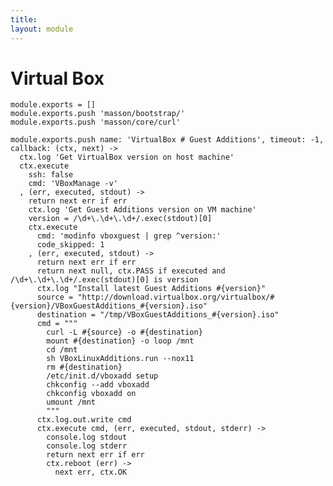 ```yaml
---
title: 
layout: module
---
```


# Virtual Box

    module.exports = []
    module.exports.push 'masson/bootstrap/'
    module.exports.push 'masson/core/curl'

    module.exports.push name: 'VirtualBox # Guest Additions', timeout: -1, callback: (ctx, next) ->
      ctx.log 'Get VirtualBox version on host machine'
      ctx.execute
        ssh: false
        cmd: 'VBoxManage -v'
      , (err, executed, stdout) ->
        return next err if err
        ctx.log 'Get Guest Additions version on VM machine'
        version = /\d+\.\d+\.\d+/.exec(stdout)[0]
        ctx.execute
          cmd: 'modinfo vboxguest | grep ^version:'
          code_skipped: 1
        , (err, executed, stdout) ->
          return next err if err
          return next null, ctx.PASS if executed and /\d+\.\d+\.\d+/.exec(stdout)[0] is version
          ctx.log "Install latest Guest Additions #{version}"
          source = "http://download.virtualbox.org/virtualbox/#{version}/VBoxGuestAdditions_#{version}.iso"
          destination = "/tmp/VBoxGuestAdditions_#{version}.iso"
          cmd = """
            curl -L #{source} -o #{destination}
            mount #{destination} -o loop /mnt
            cd /mnt
            sh VBoxLinuxAdditions.run --nox11
            rm #{destination}
            /etc/init.d/vboxadd setup
            chkconfig --add vboxadd
            chkconfig vboxadd on
            umount /mnt
            """
          ctx.log.out.write cmd
          ctx.execute cmd, (err, executed, stdout, stderr) ->
            console.log stdout
            console.log stderr
            return next err if err
            ctx.reboot (err) ->
              next err, ctx.OK
        


